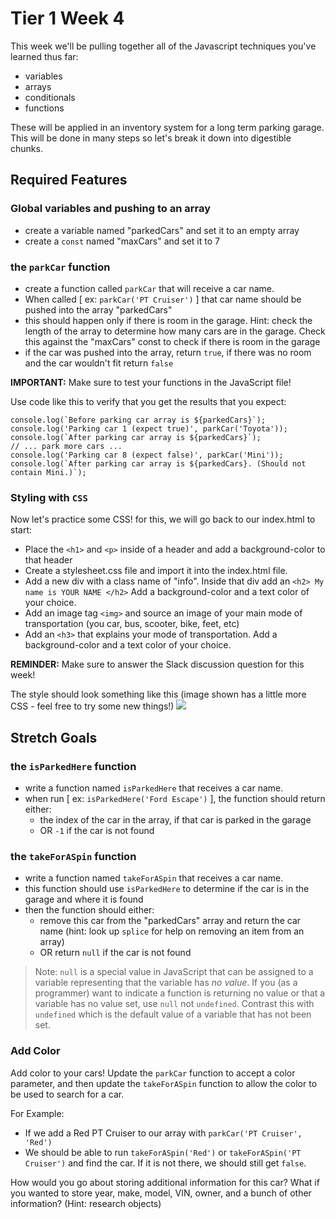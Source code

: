 # Tier 1 Week 4

This week we'll be pulling together all of the Javascript techniques you've learned thus far:

- variables
- arrays
- conditionals
- functions

These will be applied in an inventory system for a long term parking garage. This will be done in many steps so let's break it down into digestible chunks.

## Required Features

### Global variables and pushing to an array

- create a variable named "parkedCars" and set it to an empty array
- create a `const` named "maxCars" and set it to 7

### the `parkCar` function

- create a function called `parkCar` that will receive a car name.
- When called [ ex: `parkCar('PT Cruiser')` ] that car name should be pushed into the array "parkedCars"
- this should happen only if there is room in the garage. Hint: check the length of the array to determine how many cars are in the garage. Check this against the "maxCars" const to check if there is room in the garage
- if the car was pushed into the array, return `true`, if there was no room and the car wouldn't fit return `false`

__IMPORTANT:__ Make sure to test your functions in the JavaScript file! 

Use code like this to verify that you get the results that you expect:
```
console.log(`Before parking car array is ${parkedCars}`);
console.log('Parking car 1 (expect true)', parkCar('Toyota'));
console.log(`After parking car array is ${parkedCars}`);
// ... park more cars ...
console.log('Parking car 8 (expect false)', parkCar('Mini'));
console.log(`After parking car array is ${parkedCars}. (Should not contain Mini.)`);
```

### Styling with `CSS` 

Now let's practice some CSS! for this, we will go back to our index.html to start:

- Place the `<h1>` and `<p>` inside of a header and add a background-color to that header
- Create a stylesheet.css file and import it into the index.html file.
- Add a new div with a class name of "info". Inside that div add an `<h2> My name is YOUR NAME </h2>` Add a background-color and a text color of your choice.
- Add an image tag `<img>` and source an image of your main mode of transportation (you car, bus, scooter, bike, feet, etc)
- Add an `<h3>` that explains your mode of transportation. Add a background-color and a text color of your choice.

**REMINDER:** Make sure to answer the Slack discussion question for this week!

The style should look something like this (image shown has a little more CSS - feel free to try some new things!)
<img src="./example.png" />


## Stretch Goals

### the `isParkedHere` function

- write a function named `isParkedHere` that receives a car name.
- when run [ ex: `isParkedHere('Ford Escape')` ], the function should return either:
  - the index of the car in the array, if that car is parked in the garage
  - OR `-1` if the car is not found 

### the `takeForASpin` function

- write a function named `takeForASpin` that receives a car name.
- this function should use `isParkedHere` to determine if the car is in the garage and where it is found
- then the function should either:
  - remove this car from the "parkedCars" array and return the car name (hint: look up `splice` for help on removing an item from an array)
  - OR return `null` if the car is not found 

> Note: `null` is a special value in JavaScript that can be assigned to a variable representing that the variable has *no value*. If you (as a programmer) want to indicate a function is returning no value or that a variable has no value set, use `null` not `undefined`. Contrast this with `undefined` which is the default value of a variable that has not been set.


### Add Color

Add color to your cars! Update the `parkCar` function to accept a color parameter, and then update the `takeForASpin` function to allow the color to be used to search for a car. 

For Example:

- If we add a Red PT Cruiser to our array with `parkCar('PT Cruiser', 'Red')`
- We should be able to run `takeForASpin('Red')` or `takeForASpin('PT Cruiser')` and find the car. If it is not there, we should still get `false`.

How would you go about storing additional information for this car? What if you wanted to store year, make, model, VIN, owner, and a bunch of other information?  (Hint: research objects)
